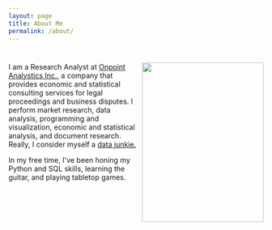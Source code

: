 ```yaml
---
layout: page
title: About Me
permalink: /about/
---
```


# <img align="right" src="{{site.baseurl}}/images/profile.jpg" width="240" height="315">

I am a Research Analyst at [Onpoint Analystics Inc.](https://onpointanalytics.com/staff/david-ngo/), a company that provides economic and statistical consulting services for legal proceedings and business disputes. I perform market research, data analysis, programming and visualization, economic and statistical analysis, and document research. Really, I consider myself a [data junkie.](https://blog.scit.edu/2013/08/05/hey-are-you-a-data-junkie/)

In my free time, I've been honing my Python and SQL skills, learning the guitar, and playing tabletop games.
